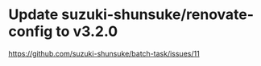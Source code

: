 # Update suzuki-shunsuke/renovate-config to v3.2.0

https://github.com/suzuki-shunsuke/batch-task/issues/11
